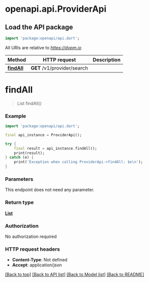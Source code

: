 # openapi.api.ProviderApi

## Load the API package
```dart
import 'package:openapi/api.dart';
```

All URIs are relative to *https://dvpm.io*

Method | HTTP request | Description
------------- | ------------- | -------------
[**findAll**](ProviderApi.md#findall) | **GET** /v1/provider/search | 


# **findAll**
> List<ServiceEntity> findAll()



### Example 
```dart
import 'package:openapi/api.dart';

final api_instance = ProviderApi();

try { 
    final result = api_instance.findAll();
    print(result);
} catch (e) {
    print('Exception when calling ProviderApi->findAll: $e\n');
}
```

### Parameters
This endpoint does not need any parameter.

### Return type

[**List<ServiceEntity>**](ServiceEntity.md)

### Authorization

No authorization required

### HTTP request headers

 - **Content-Type**: Not defined
 - **Accept**: application/json

[[Back to top]](#) [[Back to API list]](../README.md#documentation-for-api-endpoints) [[Back to Model list]](../README.md#documentation-for-models) [[Back to README]](../README.md)

